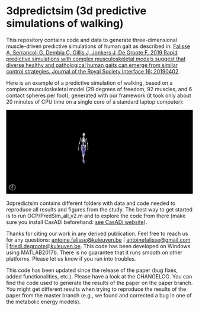 3dpredictsim (3d predictive simulations of walking)
===================================================

This repository contains code and data to generate three-dimensional muscle-driven predictive simulations of human gait as described in: [Falisse A, Serrancoli G, Dembia C, Gillis J, Jonkers J, De Groote F. 2019 Rapid predictive simulations with complex musculoskeletal models suggest that diverse healthy and pathological human gaits can emerge from similar control strategies. Journal of the Royal Society Interface 16: 20190402](http://dx.doi.org/10.1098/rsif.2019.0402).

Here is an example of a predictive simulation of walking, based on a complex musculoskeletal model (29 degrees of freedom, 92 muscles, and 6 contact spheres per foot), generated with our framework (it took only about 20 minutes of CPU time on a single core of a standard laptop computer):

![Predictive simulation of human walking (doi:10.1098/rsif.2019.0402)](doc/images/opensim_predwalking.gif)

3dpredictsim contains different folders with data and code needed to reproduce all results and figures from the study. The best way to get started is to run OCP/PredSim_all_v2.m and to explore the code from there (make sure you install CasADi beforehand: [see CasADi website](https://web.casadi.org/)).

Thanks for citing our work in any derived publication. Feel free to reach us for any questions: antoine.falisse@kuleuven.be | antoinefalisse@gmail.com | friedl.degroote@kuleuven.be. This code has been developed on Windows using MATLAB2017b. There is no guarantee that it runs smooth on other platforms. Please let us know if you run into troubles.

This code has been updated since the release of the paper (bug fixes, added functionalities, etc.). Please have a look at the CHANGELOG. You can find the code used to generate the results of the paper on the paper branch. You might get different results when trying to reproduce the results of the paper from the master branch (e.g., we found and corrected a bug in one of the metabolic energy models).